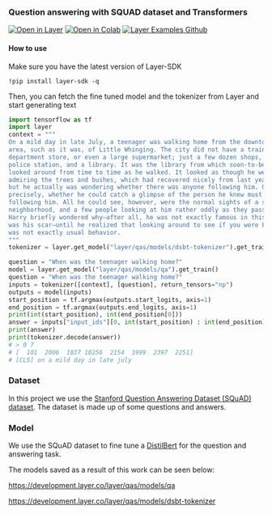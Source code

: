 ### Question answering with SQUAD dataset and Transformers
[![Open in Layer](https://development.layer.co/assets/badge.svg)](https://development.layer.co/layer/qas/models/qa)
[![Open in Colab](https://colab.research.google.com/assets/colab-badge.svg)](https://drive.google.com/file/d/1h8M_sLKAbvsAA11qgSPsOc98g08RB4_u/view?usp=sharing)
[![Layer Examples Github](https://badgen.net/badge/icon/github?icon=github&label)](https://github.com/layerai/examples)
#### How to use
Make sure you have the latest version of Layer-SDK

``` !pip install layer-sdk -q ``` 

Then, you can fetch the fine tuned model and the tokenizer from Layer and start generating text

```python
import tensorflow as tf
import layer
context = """
On a mild day in late July, a teenager was walking home from the downtown
area, such as it was, of Little Whinging. The city did not have a train station, a
department store, or even a large supermarket; just a few dozen shops, a bank, a
police station, and a library. It was the library from which soon-to-be-sixteen-yearold Harry Potter was returning, with an old bookbag around his shoulder. He
looked around from time to time as he walked. It looked as though he were
admiring the trees and bushes, which had recovered nicely from last year’s drought,
but he actually was wondering whether there was anyone following him. Or, more
precisely, whether he could catch a glimpse of the person he knew must be
following him. All he could see, however, were the normal sights of a suburban
neighborhood, and a few people looking at him rather oddly as they passed him.
Harry briefly wondered why–after all, he was not exactly famous in this area, nor
was his scar–until he realized that looking around to see if you were being followed
was not exactly usual behavior. 
"""
tokenizer = layer.get_model("layer/qas/models/dsbt-tokenizer").get_train()

question = "When was the teenager walking home?"
model = layer.get_model("layer/qas/models/qa").get_train()
question = "When was the teenager walking home?"
inputs = tokenizer([context], [question], return_tensors="np")
outputs = model(inputs)
start_position = tf.argmax(outputs.start_logits, axis=1)
end_position = tf.argmax(outputs.end_logits, axis=1)
print(int(start_position), int(end_position[0]))
answer = inputs["input_ids"][0, int(start_position) : int(end_position) + 1]
print(answer)
print(tokenizer.decode(answer))
# > 0 7
# [  101  2006  1037 10256  2154  1999  2397  2251]
# [CLS] on a mild day in late july
```
### Dataset 
In this project we use the [Stanford Question Answering Dataset (SQuAD) dataset](https://huggingface.co/datasets/squad). 
The dataset is made up of some questions and answers. 
### Model 
We use the SQuAD dataset to fine tune a [DistilBert](https://huggingface.co/docs/transformers/model_doc/distilbert
) for the question and answering task. 

The models saved as a result of this work can be seen below: 

https://development.layer.co/layer/qas/models/qa

https://development.layer.co/layer/qas/models/dsbt-tokenizer